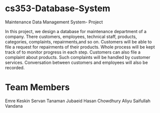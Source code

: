 # cs353-Database-System
Maintenance Data Management System- Project

In this project, we design a database for maintenance department of a company. There customers, employees, technical staff, products, categories, complaints, repairments,and so on. Customers will be able to file a request for repairments of their products. Whole process  will  be  kept  track  of  to  monitor  progress  in  each  step.  Customers  can  also  file  a complaint   about   products.   Such   complaints  will   be   handled   by   customer   services. Conversation between customers and employees will also be recorded.

# Team Members
Emre Keskin
Servan Tanaman
Jubaeid Hasan Chowdhury
Aliyu Saifullah Vandana

